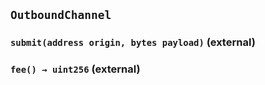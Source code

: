 ## `OutboundChannel`






### `submit(address origin, bytes payload)` (external)





### `fee() → uint256` (external)






